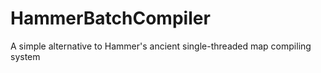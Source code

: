 # HammerBatchCompiler
A simple alternative to Hammer's ancient single-threaded map compiling system 
